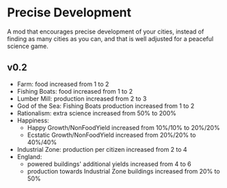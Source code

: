﻿# Precise Development

A mod that encourages precise development of your cities, instead of finding as many cities as you can, and that is well adjusted for a peaceful science game.

## v0.2

- Farm: food increased from 1 to 2
- Fishing Boats: food increased from 1 to 2
- Lumber Mill: production increased from 2 to 3
- God of the Sea: Fishing Boats production increased from 1 to 2
- Rationalism: extra science increased from 50% to 200%
- Happiness:
  - Happy Growth/NonFoodYield increased from 10%/10% to 20%/20%
  - Ecstatic Growth/NonFoodYield increased from 20%/20% to 40%/40%
- Industrial Zone: production per citizen increased from 2 to 4
- England:
  - powered buildings' additional yields increased from 4 to 6
  - production towards Industrial Zone buildings increased from 20% to 50%
